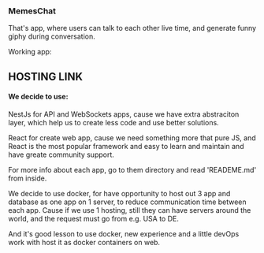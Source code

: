 ### MemesChat

That's app, where users can talk to each other live time, and generate funny giphy during conversation.

Working app:
  ## HOSTING LINK
  

#### We decide to use:

NestJs for API and WebSockets apps, cause we have extra abstraciton layer, which help us to create less code and use better solutions.

React for create web app, cause we need something more that pure JS, and React is the most popular framework and easy to learn and maintain
and have greate community support.

For more info about each app, go to them directory and read 'READEME.md' from inside.


We decide to use docker, for have opportunity to host out 3 app and database as one app on 1 server, to reduce communication time between each app.
Cause if we use 1 hosting, still they can have servers around the world, and the request must go from e.g. USA to DE.

And it's good lesson to use docker, new experience and a little devOps work with host it as docker containers on web.
